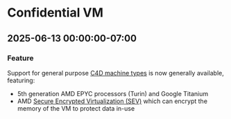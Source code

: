 # Confidential VM

## 2025-06-13 00:00:00-07:00

### Feature

Support for general purpose [C4D machine types](https://cloud.google.com/compute/docs/general-purpose-machines?utm_source=cloud_console&utm_medium=release_notes&utm_campaign=dec029572dce3d0d9991dd094856fdd9&_gl=1*1odqac9*_ga*OTY1OTE3MjM4LjE3NTA3ODgyNTg.*_ga_WH2QY8WWF5*czE3NTA4Mzg4MTkkbzE3JGcwJHQxNzUwODM4ODIwJGo1OSRsMCRoMA..#c4d_series) is now generally available, featuring:

* 5th generation AMD EPYC processors (Turin) and Google Titanium
* AMD [Secure Encrypted Virtualization (SEV)](https://www.amd.com/en/developer/sev.html) which can encrypt the memory of the VM to protect data in-use